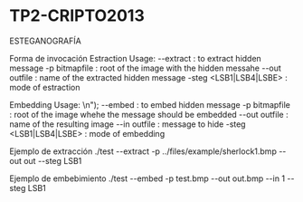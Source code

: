 TP2-CRIPTO2013
==============

ESTEGANOGRAFÍA

Forma de invocación
Estraction Usage:
--extract                : to extract hidden message
-p bitmapfile            : root of the image with the hidden messahe
--out outfile            : name of the extracted hidden message
-steg  <LSB1|LSB4|LSBE>  : mode of estraction

Embedding Usage: \n");
--embed                  : to embed hidden message
-p bitmapfile            : root of the image whehe the message should be embedded
--out outfile            : name of the resulting image
--in outfile             : message to hide
-steg  <LSB1|LSB4|LSBE>  : mode of embedding


Ejemplo de extracción
./test --extract -p ../files/example/sherlock1.bmp --out out --steg LSB1


Ejemplo de embebimiento
./test --embed -p test.bmp --out out.bmp --in 1 --steg LSB1
